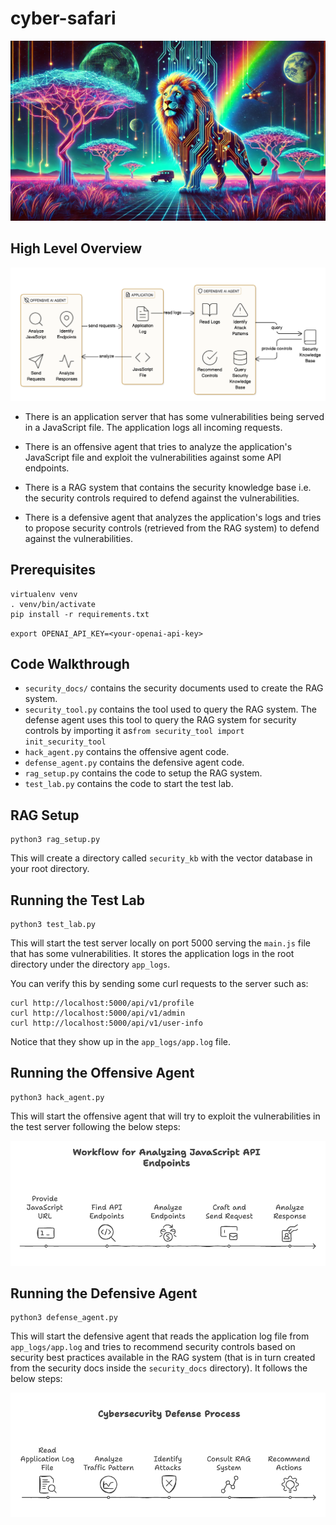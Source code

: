 # cyber-safari

![cyber-safari](./images/cybersafari.png)

## High Level Overview

![high-level-overview](./images/arch.png)

* There is an application server that has some vulnerabilities being served in a JavaScript file. The application logs all incoming requests.

* There is an offensive agent that tries to analyze the application's JavaScript file and exploit the vulnerabilities against some API endpoints.

* There is a RAG system that contains the security knowledge base i.e. the security controls required to defend against the vulnerabilities.

* There is a defensive agent that analyzes the application's logs and tries to propose security controls (retrieved from the RAG system) to defend against the vulnerabilities.

## Prerequisites

```
virtualenv venv
. venv/bin/activate
pip install -r requirements.txt
```

`export OPENAI_API_KEY=<your-openai-api-key>`

## Code Walkthrough

* `security_docs/` contains the security documents used to create the RAG system.
* `security_tool.py` contains the tool used to query the RAG system. The defense agent uses this tool to query the RAG system for security controls by importing it as`from security_tool import init_security_tool`
* `hack_agent.py` contains the offensive agent code.
* `defense_agent.py` contains the defensive agent code.
* `rag_setup.py` contains the code to setup the RAG system.
* `test_lab.py` contains the code to start the test lab.


## RAG Setup

```
python3 rag_setup.py
```
This will create a directory called `security_kb` with the vector database in your root directory.

## Running the Test Lab

```
python3 test_lab.py
```
This will start the test server locally on port 5000 serving the `main.js` file that has some vulnerabilities. It stores the application logs in the root directory under the directory `app_logs`.

You can verify this by sending some curl requests to the server such as:
```
curl http://localhost:5000/api/v1/profile
curl http://localhost:5000/api/v1/admin
curl http://localhost:5000/api/v1/user-info
```
Notice that they show up in the `app_logs/app.log` file.

## Running the Offensive Agent

```
python3 hack_agent.py
```
This will start the offensive agent that will try to exploit the vulnerabilities in the test server following the below steps:

![js-analyzer](./images/jsanalyzer.png)

## Running the Defensive Agent

```
python3 defense_agent.py
```
This will start the defensive agent that reads the application log file from `app_logs/app.log` and tries to recommend security controls based on security best practices available in the RAG system (that is in turn created from the security docs inside the `security_docs` directory). It follows the below steps:

![defense-agent](./images/defenseagent.png)
